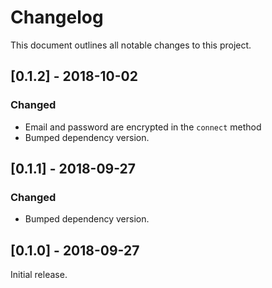 # Changelog

This document outlines all notable changes to this project.

## [0.1.2] - 2018-10-02
### Changed
+ Email and password are encrypted in the `connect` method
+ Bumped dependency version.

## [0.1.1] - 2018-09-27
### Changed
+ Bumped dependency version.

## [0.1.0] - 2018-09-27
Initial release.
